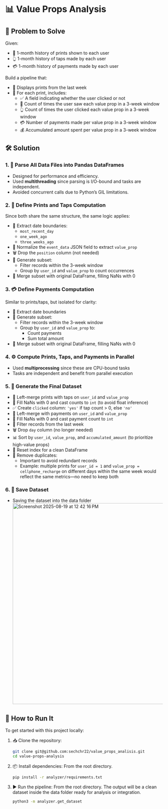 # 📊 Value Props Analysis

## 🧩 Problem to Solve

Given:
- 📄 1-month history of prints shown to each user
- 👆 1-month history of taps made by each user
- 💳 1-month history of payments made by each user

Build a pipeline that:
- 📅 Displays prints from the last week
- 📌 For each print, includes:
  - ✅ A field indicating whether the user clicked or not
  - 🔁 Count of times the user saw each value prop in a 3-week window
  - 👆 Count of times the user clicked each value prop in a 3-week window
  - 💳 Number of payments made per value prop in a 3-week window
  - 💰 Accumulated amount spent per value prop in a 3-week window

## 🛠️ Solution

### 1. 🧵 Parse All Data Files into Pandas DataFrames
- Designed for performance and efficiency.
- Used **multithreading** since parsing is I/O-bound and tasks are independent.
- Avoided concurrent calls due to Python’s GIL limitations.

### 2. 🧮 Define Prints and Taps Computation
Since both share the same structure, the same logic applies:
- 📅 Extract date boundaries:
  - `most_recent_day`
  - `one_week_ago`
  - `three_weeks_ago`
- 🔄 Normalize the `event_data` JSON field to extract `value_prop`
- 🗑️ Drop the `position` column (not needed)
- 🧪 Generate subset:
  - Filter records within the 3-week window
  - Group by `user_id` and `value_prop` to count occurrences
- 🔗 Merge subset with original DataFrame, filling NaNs with 0

### 3. 💳 Define Payments Computation
Similar to prints/taps, but isolated for clarity:
- 📅 Extract date boundaries
- 🧪 Generate subset:
  - Filter records within the 3-week window
  - Group by `user_id` and `value_prop` to:
    - Count payments
    - Sum total amount
- 🔗 Merge subset with original DataFrame, filling NaNs with 0

### 4. ⚙️ Compute Prints, Taps, and Payments in Parallel
- Used **multiprocessing** since these are CPU-bound tasks
- Tasks are independent and benefit from parallel execution

### 5. 🧾 Generate the Final Dataset
- 🔗 Left-merge prints with taps on `user_id` and `value_prop`
- 🧼 Fill NaNs with 0 and cast counts to `int` (to avoid float inference)
- ✅ Create `clicked` column: `'yes'` if tap count > 0, else `'no'`
- 🔗 Left-merge with payments on `user_id` and `value_prop`
- 🧼 Fill NaNs with 0 and cast payment count to `int`
- 📅 Filter records from the last week
- 🗑️ Drop `day` column (no longer needed)
- 📊 Sort by `user_id`, `value_prop`, and `accumulated_amount` (to prioritize high-value props)
- 🔄 Reset index for a clean DataFrame
- 🧹 Remove duplicates:
  - Important to avoid redundant records
  - Example: multiple prints for `user_id = 1` and `value_prop = cellphone_recharge` on different days within the same week would reflect the same metrics—no need to keep both

### 6. 💾 Save Dataset
- Saving the dataset into the data folder
  <img width="764" height="640" alt="Screenshot 2025-08-19 at 12 42 16 PM" src="https://github.com/user-attachments/assets/21785de8-86e7-4abe-b66c-bac4c0a7a7e6" />


## 🚀 How to Run It

To get started with this project locally:

1. 📥 Clone the repository:
   ```bash
   git clone git@github.com:sechchr22/value_props_analisis.git
   cd value-props-analysis

2. 📦 Install dependencies:
    From the root directory.
    ```bash
    pip install -r analyzer/requirements.txt

3. ▶️ Run the pipeline:
    From the root directory.
    The output will be a clean dataset inside the data folder ready for analysis or integration.
    ```bash
    python3 -m analyzer.get_dataset
    
